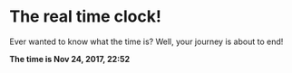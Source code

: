 # The real time clock!

Ever wanted to know what the time is? Well, your journey is about to end!

**The time is Nov 24, 2017, 22:52**